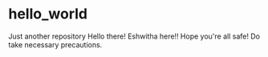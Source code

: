 # hello_world
Just another repository
Hello there! Eshwitha here!!
Hope you're all safe!
Do take necessary precautions.
